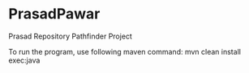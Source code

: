 # PrasadPawar
Prasad Repository Pathfinder Project

To run the program, use following maven command:
mvn clean install exec:java
